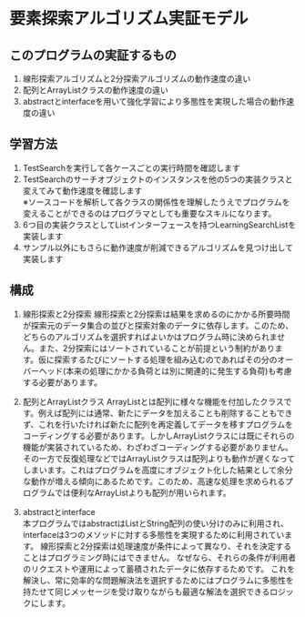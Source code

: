 # 要素探索アルゴリズム実証モデル
## このプログラムの実証するもの
1. 線形探索アルゴリズムと2分探索アルゴリズムの動作速度の違い
2. 配列とArrayListクラスの動作速度の違い
3. abstractとinterfaceを用いて強化学習により多態性を実現した場合の動作速度の違い

## 学習方法
1. TestSearchを実行して各ケースごとの実行時間を確認します
2. TestSearchのサーチオブジェクトのインスタンスを他の5つの実装クラスと変えてみて動作速度を確認します  
※ソースコードを解析して各クラスの関係性を理解したうえでプログラムを変えることができるのはプログラマとしても重要なスキルになります。
3. 6つ目の実装クラスとしてListインターフェースを持つLearningSearchListを実装します
4. サンプル以外にもさらに動作速度が削減できるアルゴリズムを見つけ出して実装します

## 構成
1. 線形探索と2分探索
線形探索と2分探索は結果を求めるのにかかる所要時間が探索元のデータ集合の並びと探索対象のデータに依存します。このため、どちらのアルゴリズムを選択すればよいかはプログラム時に決められません。また、2分探索にはソートされていることが前提という制約があります。仮に探索するたびにソートする処理を組み込むのであればその分のオーバーヘッド(本来の処理にかかる負荷とは別に関連的に発生する負荷)も考慮する必要があります。

2. 配列とArrayListクラス
ArrayListとは配列に様々な機能を付加したクラスです。例えば配列には通常、新たにデータを加えることも削除することもできず、これを行いたければ新たに配列を再定義してデータを移すプログラムをコーディングする必要があります。しかしArrayListクラスには既にそれらの機能が実装されているため、わざわざコーディングする必要がありません。その一方で反復処理などではArrayListクラスは配列よりも動作が遅くなってしまいます。これはプログラムを高度にオブジェクト化した結果として余分な動作が増える傾向にあるためです。このため、高速な処理を求められるプログラムでは便利なArrayListよりも配列が用いられます。

3. abstractとinterface  
本プログラムではabstractはListとString配列の使い分けのみに利用され、interfaceは3つのメソッドに対する多態性を実現するために利用されています。
線形探索と2分探索は処理速度が条件によって異なり、それを決定することはプログラミング時にはできません。
なぜなら、それらの条件が利用者のリクエストや運用によって蓄積されたデータに依存するためです。
これを解決し、常に効率的な問題解決法を選択するためにはプログラムに多態性を持たせて同じメッセージを受け取りながらも最適な解法を選択できるロジックにします。
